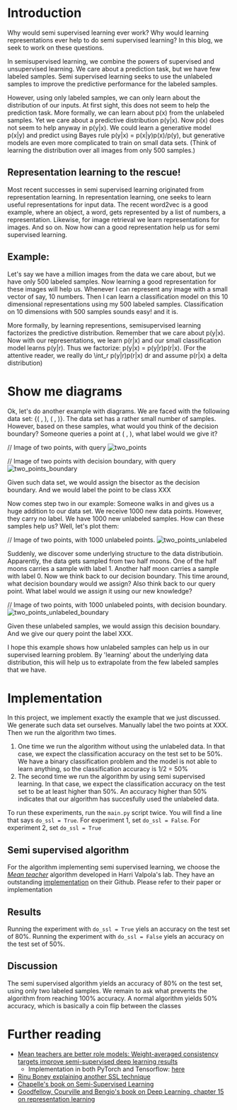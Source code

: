 # Introduction
Why would semi supervised learning ever work? Why would learning representations ever help to do semi supervised learning? In this blog, we seek to work on these questions.

In semisupervised learning, we combine the powers of supervised and unsupervised learning. We care about a prediction task, but we have few labeled samples. Semi supervised learning seeks to use the unlabeled samples to improve the predictive performance for the labeled samples. 

However, using only labeled samples, we can only learn about the distribution of our inputs. At first sight, this does not seem to help the prediction task. More formally, we can learn about p(x) from the unlabeled samples. Yet we care about a predictive distribution p(y|x). Now p(x) does not seem to help anyway in p(y|x). We could learn a generative model p(x|y) and predict using Bayes rule p(y|x) = p(x|y)p(x)/p(y), but generative models are even more complicated to train on small data sets. (Think of learning the distribution over all images from only 500 samples.)

## Representation learning to the rescue! 
Most recent successes in semi supervised learning originated from representation learning. In representation learning, one seeks to learn useful representations for input data. The recent word2vec is a good example, where an object, a word, gets represented by a list of numbers, a representation. Likewise, for image retrieval we learn representations for images. And so on. Now how can a good representation help us for semi supervised learning. 

## Example:
Let's say we have a million images from the data we care about, but we have only 500 labeled samples. Now learning a good representation for these images will help us. Whenever I can represent any image with a small vector of say, 10 numbers. Then I can learn a classification model on this 10 dimensional representations using my 500 labeled samples. Classification on 10 dimensions with 500 samples sounds easy! and it is.

More formally, by learning representions, semisupervised learning factorizes the predictive distribution. Remember that we care about p(y|x). Now with our representations, we learn p(r|x) and our small classification model learns p(y|r). Thus we factorize: p(y|x) = p(y|r)p(r|x). (For the attentive reader, we really do \int_r p(y|r)p(r|x) dr and assume p(r|x) a delta distribution)

# Show me diagrams

Ok, let's do another example with diagrams. We are faced with the following data set: {( , ), ( , )}. The data set has a rather small number of samples. However, based on these samples, what would you think of the decision boundary? Someone queries a point at ( , ), what label would we give it?

// Image of two points, with query
![two_points](https://github.com/RobRomijnders/ssl_rep/blob/master/ssl_rep/im/two_points_query.svg)


// Image of two points with decision boundary, with query
![two_points_boundary](https://github.com/RobRomijnders/ssl_rep/blob/master/ssl_rep/im/two_points_query_boundary.svg?raw=true)


Given such data set, we would assign the bisector as the decision boundary. And we would label the point to be class XXX

Now comes step two in our example: Someone walks in and gives us a huge addition to our data set. We receive 1000 new data points. However, they carry no label. We have 1000 new unlabeled samples. How can these samples help us? Well, let's plot them:

// Image of two points, with 1000 unlabeled points. 
![two_points_unlabeled](https://github.com/RobRomijnders/ssl_rep/blob/master/ssl_rep/im/two_points_query_unlabeled.png?raw=true)


Suddenly, we discover some underlying structure to the data distributioin. Apparently, the data gets sampled from two half moons. One of the half moons carries a sample with label 1. Another half moon carries a sample with label 0. Now we think back to our decision boundary. This time around, what decision boundary would we assign? Also think back to our query point. What label would we assign it using our new knowledge?

// Image of two points, with 1000 unlabeled points, with decision boundary.
![two_points_unlabeled_boundary](https://github.com/RobRomijnders/ssl_rep/blob/master/ssl_rep/im/two_points_query_unlabeled_boundary.png?raw=true)


Given these unlabeled samples, we would assign this decision boundary. And we give our query point the label XXX.

I hope this example shows how unlabeled samples can help us in our supervised learning problem. By 'learning' about the underlying data distribution, this will help us to extrapolate from the few labeled samples that we have. 

# Implementation
In this project, we implement exactly the example that we just discussed. We generate such data set ourselves. Manually label the two points at XXX. Then we run the algorithm two times. 

  1. One time we run the algorithm without using the unlabeled data. In that case, we expect the classification accuracy on the test set to be 50%. We have a binary classification problem and the model is not able to learn anything, so the classification accuracy is 1/2 = 50%
  2. The second time we run the algorithm by using semi supervised learning. In that case, we expect the classification accuracy on the test set to be at least higher than 50%. An accuracy higher than 50% indicates that our algorithm has succesfully used the unlabeled data.

To run these experiments, run the `main.py` script twice. You will find a line that says `do_ssl = True`. For experiment 1, set `do_ssl = False`. For experiment 2, set `do_ssl = True`

## Semi supervised algorithm 
For the algorithm implementing semi supervised learning, we choose the [*Mean teacher*](https://arxiv.org/abs/1703.01780) algorithm developed in Harri Valpola's lab. They have an outstanding [implementation](https://github.com/CuriousAI/mean-teacher) on their Github. Please refer to their paper or implementation 

## Results
Running the experiment with `do_ssl = True` yiels an accuracy on the test set of 80%. Running the experiment with `do_ssl = False` yiels an accuracy on the test set of 50%.

## Discussion
The semi supervised algorithm yields an accuracy of 80% on the test set, using only two labeled samples. We remain to ask what prevents the algorithm from reaching 100% accuracy.
A normal algorithm yields 50% accuracy, which is basically a coin flip between the classes


# Further reading

  * [Mean teachers are better role models: Weight-averaged consistency targets improve semi-supervised deep learning results](https://arxiv.org/abs/1703.01780)
  	* Implementation in both PyTorch and Tensorflow: [here](https://github.com/CuriousAI/mean-teacher)
  * [Rinu Boney explaining another SSL technique](http://rinuboney.github.io/2016/01/19/ladder-network.html)
  * [Chapelle's book on Semi-Supervised Learning](https://mitpress.mit.edu/books/semi-supervised-learning)
  * [Goodfellow, Courville and Bengio's book on Deep Learning, chapter 15 on representation learning](https://www.deeplearningbook.org/)
